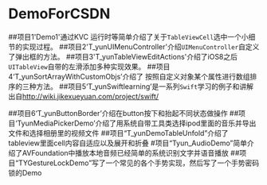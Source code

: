 # DemoForCSDN
##项目1'Demo1'通过KVC 运行时等简单介绍了关于`TableViewCell`选中一个小细节的实现过程。
##项目2'T_yunUIMenuController'介绍`UIMenuController`自定义了弹出框的方法。
##项目3'T_yunTableViewEditActions'介绍了iOS8之后`UITableView`自带的左滑添加多种实现效果。
##项目4‘T_yunSortArrayWithCustomObjs’介绍了 按照自定义对象某个属性进行数组排序的三种方法。
##项目5‘T_yunSwiftlearning’是一系列`Swift`学习的例子和讲解 出自<http://wiki.jikexueyuan.com/project/swift/>

##项目6‘T_yunButtonBorder’介绍在button按下和抬起不同状态做操作
##项目‘TyunMediaPickerDemo’介绍了用系统自带工具类选择ipod里面的音乐并导出文件和选择相册里的视频文件
##项目“T_yunDemoTableUnfold”介绍了tableview里面cell内容自适应以及展开和折叠
#项目“Tyun_AudioDemo”简单介绍了AVFoundation中播放本地音频已经简单的系统识别文字并语音播放
##项目“TYGestureLockDemo”写了一个常见的各个手势实现，然后写了一个手势密码锁的Demo
